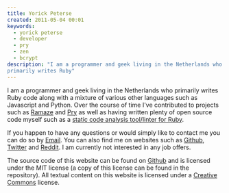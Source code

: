 ```yaml
---
title: Yorick Peterse
created: 2011-05-04 00:01
keywords:
  - yorick peterse
  - developer
  - pry
  - zen
  - bcrypt
description: "I am a programmer and geek living in the Netherlands who
primarily writes Ruby"
---
```


I am a programmer and geek living in the Netherlands who primarily writes Ruby
code along with a mixture of various other languages such as Javascript and
Python. Over the course of time I've contributed to projects such as
[Ramaze][ramaze] and [Pry][pry] as well as having written plenty of open source
code myself such as a [static code analysis tool/linter for Ruby][ruby-lint].

If you happen to have any questions or would simply like to contact me you can
do so by [Email](mailto:yorickpeterse@gmail.com). You can also find me on
websites such as [Github][github], [Twitter][twitter] and [Reddit][reddit]. I
am currently not interested in any job offers.

The source code of this website can be found on [Github][source] and is
licensed under the MIT license (a copy of this license can be found in the
repository). All textual content on this website is licensed under a
[Creative Commons][cc] license.

[ramaze]: http://ramaze.net/
[pry]: https://github.com/pry/pry
[ruby-lint]: https://github.com/yorickpeterse/ruby-lint
[github]: https://github.com/yorickpeterse/
[twitter]: http://twitter.com/yorickpeterse
[reddit]: http://www.reddit.com/user/yorickpeterse/
[source]: https://github.com/yorickpeterse/yorickpeterse.com
[cc]: http://creativecommons.org/licenses/by-nc-sa/3.0/
